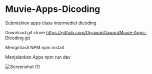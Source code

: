 # Muvie-Apps-Dicoding
Submishion apps class intermediet dicoding

Download 
    git clone https://github.com/DiyawanDawan/Muvie-Apps-Dicoding.git
    
Mengintasll NPM
    npm install

Menjalankan Apps
    npm run dev

![Screenshot (1)](https://github.com/DiyawanDawan/Muvie-Apps-Dicoding/assets/95010003/3a44479b-6752-47c0-8bab-1a83cb657f25)
